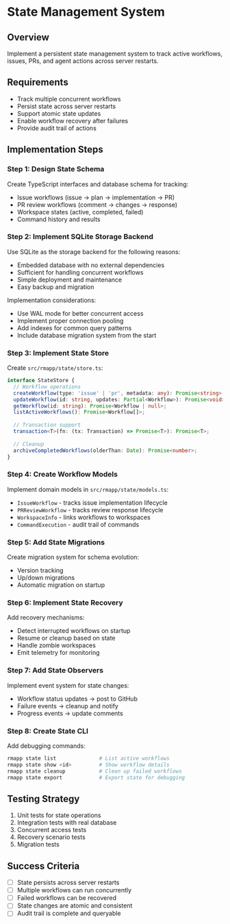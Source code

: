 # State Management System

## Overview
Implement a persistent state management system to track active workflows, issues, PRs, and agent actions across server restarts.

## Requirements
- Track multiple concurrent workflows
- Persist state across server restarts
- Support atomic state updates
- Enable workflow recovery after failures
- Provide audit trail of actions

## Implementation Steps

### Step 1: Design State Schema
Create TypeScript interfaces and database schema for tracking:
- Issue workflows (issue → plan → implementation → PR)
- PR review workflows (comment → changes → response)
- Workspace states (active, completed, failed)
- Command history and results

### Step 2: Implement SQLite Storage Backend
Use SQLite as the storage backend for the following reasons:
- Embedded database with no external dependencies
- Sufficient for handling concurrent workflows
- Simple deployment and maintenance
- Easy backup and migration

Implementation considerations:
- Use WAL mode for better concurrent access
- Implement proper connection pooling
- Add indexes for common query patterns
- Include database migration system from the start

### Step 3: Implement State Store
Create `src/rmapp/state/store.ts`:
```typescript
interface StateStore {
  // Workflow operations
  createWorkflow(type: 'issue' | 'pr', metadata: any): Promise<string>;
  updateWorkflow(id: string, updates: Partial<Workflow>): Promise<void>;
  getWorkflow(id: string): Promise<Workflow | null>;
  listActiveWorkflows(): Promise<Workflow[]>;
  
  // Transaction support
  transaction<T>(fn: (tx: Transaction) => Promise<T>): Promise<T>;
  
  // Cleanup
  archiveCompletedWorkflows(olderThan: Date): Promise<number>;
}
```

### Step 4: Create Workflow Models
Implement domain models in `src/rmapp/state/models.ts`:
- `IssueWorkflow` - tracks issue implementation lifecycle
- `PRReviewWorkflow` - tracks review response lifecycle
- `WorkspaceInfo` - links workflows to workspaces
- `CommandExecution` - audit trail of commands

### Step 5: Add State Migrations
Create migration system for schema evolution:
- Version tracking
- Up/down migrations
- Automatic migration on startup

### Step 6: Implement State Recovery
Add recovery mechanisms:
- Detect interrupted workflows on startup
- Resume or cleanup based on state
- Handle zombie workspaces
- Emit telemetry for monitoring

### Step 7: Add State Observers
Implement event system for state changes:
- Workflow status updates → post to GitHub
- Failure events → cleanup and notify
- Progress events → update comments

### Step 8: Create State CLI
Add debugging commands:
```bash
rmapp state list              # List active workflows
rmapp state show <id>         # Show workflow details
rmapp state cleanup           # Clean up failed workflows
rmapp state export            # Export state for debugging
```

## Testing Strategy
1. Unit tests for state operations
2. Integration tests with real database
3. Concurrent access tests
4. Recovery scenario tests
5. Migration tests

## Success Criteria
- [ ] State persists across server restarts
- [ ] Multiple workflows can run concurrently
- [ ] Failed workflows can be recovered
- [ ] State changes are atomic and consistent
- [ ] Audit trail is complete and queryable